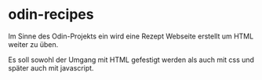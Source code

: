 # odin-recipes
Im Sinne des Odin-Projekts ein wird eine Rezept Webseite erstellt um HTML weiter zu üben. 

Es soll sowohl der Umgang mit HTML gefestigt werden als auch mit css und später auch mit javascript.
